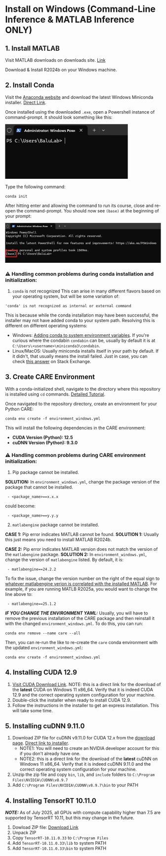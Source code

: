 # Install on Windows (Command-Line Inference & MATLAB Inference ONLY)

## 1. Install MATLAB
Visit MATLAB downloads on downloads site. [Link](https://www.mathworks.com/downloads/)

Download & Install R2024b on your Windows machine.

## 2. Install Conda
Visit the [Anaconda website](https://www.anaconda.com/download/success) and download the latest Windows Miniconda installer. [Direct Link](https://repo.anaconda.com/miniconda/Miniconda3-latest-Windows-x86_64.exe).

Once installed using the downloaded `.exe`, open a Powershell instance of command-prompt. It should look something like this:

![Powershell Default](images/powershell_default.png)

Type the following command:
```
conda init
```

After hitting enter and allowing the command to run its course, close and re-open the command-prompt. You should now see `(base)` at the beginning of your prompt:

![Powershell Base](images/powershell_base.png)

### ⚠️ Handling common problems during conda installation and initialization:
1. `conda` is not recognized
This can arise in many different flavors based on your operating system, but will be some variation of:
```
'conda' is not recognized as internal or external command
```

This is because while the conda installation may have been successful, the installer may not have added conda to your system path. Resolving this is different on different operating systems:
 - Windows: [Adding conda to system environment variables](https://www.geeksforgeeks.org/python/how-to-setup-anaconda-path-to-environment-variable/). If you're curious where the condabin `condabin` can be, usually by default it is at `C:\Users\<username>\miniconda3\condabin`.
 - Linux/MacOS: Usually miniconda installs itself in your path by default. If it didn't, that usually means the install failed. Just in case, you can check [this answer](https://askubuntu.com/questions/849470/how-do-i-activate-a-conda-environment-in-my-bashrc) on Stack Exchange.


## 3. Create CARE Environment
With a conda-initialized shell, navigate to the directory where this repository is installed using `cd` commands. [Detailed Tutorial](https://www.lifewire.com/change-directories-in-command-prompt-5185508).

Once navigated to the repository directory, create an environment for your Python CARE:

```
conda env create -f environment_windows.yml
```

This will install the following dependencies in the CARE environment:
 - **CUDA Version (Python): 12.5**
 - **cuDNN Version (Python): 9.3.0**

### ⚠️ Handling common problems during CARE environment initialization:
1. Pip package cannot be installed.

**SOLUTION:** In `environment_windows.yml`, change the package version of the package that cannot be installed.

```
 - <package_name>==x.x.x
```

could become:

```
 - <package_name>==y.y.y
```

2. `matlabengine` package cannot be installed.

**CASE 1:** Pip error indicates MATLAB cannot be found.
**SOLUTION 1:** Usually this just means you need to install MATLAB R2024b.


**CASE 2:** Pip error indicates MATLAB version does not match the version of the `matlabengine` package.
**SOLUTION 2:** In `environment_windows.yml`, change the version of `matlabengine` listed. By default, it is:
```
 - matlabengine==24.2.2
```

To fix the issue, change the version number on the right of the equal sign to [whatever matlabengine verion is correlated with the installed MATLAB](https://pypi.org/project/matlabengine/#history). For example, if you are running MATLB R2025a, you would want to change the line above to:
```
 - matlabengine==25.1.2
```

***IF YOU CHANGE THE ENVIRONMENT YAML:*** Usually, you will have to remove the previous installation of the CARE package and then reinstall it with the changed `environment_windows.yml`. To do this, you can run:
```
conda env remove --name care --all
```

Then, you can re-run the like to re-create the `care` conda environment with the updated `environment_windows.yml`:
```
conda env create -f environment_windows.yml
```

## 4. Installing CUDA 12.9
1. [Visit CUDA Download Link](https://developer.nvidia.com/cuda-downloads?target_os=Windows&target_arch=x86_64&target_version=11&target_type=exe_local). NOTE: this is a direct link for the download of the **latest** CUDA on Windows 11 x86_64. Verify that it is indeed CUDA 12.9 and the correct operating system configuration for your machine.
2. Double-click the installer when ready to install CUDA 12.9.
3. Follow the instructions in the installer to get an express installation. This will take some time.

## 5. Installing cuDNN 9.11.0
1. Download ZIP file for cuDNN v9.11.0 for CUDA 12.x from the [download page](https://developer.nvidia.com/cudnn-downloads?target_os=Windows&target_arch=x86_64&target_version=11&target_type=exe_local). [Direct link to installer](https://developer.nvidia.com/cudnn-downloads?target_os=Windows&target_arch=x86_64&target_version=11&target_type=exe_local). 
     - NOTE1: You will need to create an NVIDIA developer account for this if you don't already have one.
     - NOTE2: this is a direct link for the download of the **latest** cuDNN on Windows 11 x86_64. Verify that it is indeed cuDNN 9.11.0 and the correct operating system configuration for your machine.
2. Unzip the zip file and copy `bin`, `lib`, and `include` folders to `C:\Program Files\NVIDIA\CUDNN\v8.9.7`
3. Add `C:\Program Files\NVIDIA\CUDNN\v8.9.7\bin` to your PATH

## 4. Installing TensorRT 10.11.0
***NOTE:*** As of July 2025, all GPUs with compute capability higher than 7.5 are supported by TensorRT 10.11, but this may change in the future.
1. Dowload ZIP file: [Download Link](https://developer.nvidia.com/downloads/compute/machine-learning/tensorrt/10.11.0/zip/TensorRT-10.11.0.33.Windows.win10.cuda-12.9.zip)
2. Unpack ZIP
3. Copy `TensorRT-10.11.0.33` to `C:\Program Files`
4. Add `TensorRT-10.11.0.33\lib` to system PATH
4. Add `TensorRT-10.11.0.33\bin` to system PATH